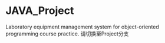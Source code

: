 # JAVA_Project
Laboratory equipment management system for object-oriented programming course practice.
请切换至Project分支
